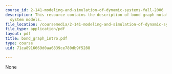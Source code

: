 ```yaml
---
course_id: 2-141-modeling-and-simulation-of-dynamic-systems-fall-2006
description: This resource contains the description of bond graph notation for physical
  system models.
file_location: /coursemedia/2-141-modeling-and-simulation-of-dynamic-systems-fall-2006/71ca8916669d0aa6839ce780db9f5288_bond_graph_intro.pdf
file_type: application/pdf
layout: pdf
title: bond_graph_intro.pdf
type: course
uid: 71ca8916669d0aa6839ce780db9f5288

---
```

None